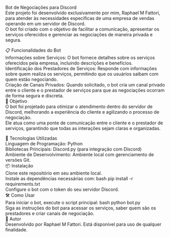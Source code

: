 Bot de Negociações para Discord <br/>
Este projeto foi desenvolvido exclusivamente por mim, Raphael M Fattori, para atender às necessidades específicas de uma empresa de vendas operando em um servidor de Discord.<br/>
O bot foi criado com o objetivo de facilitar a comunicação, apresentar os serviços oferecidos e gerenciar as negociações de maneira privada e segura.<br/>

📋 Funcionalidades do Bot<br/>
Informações sobre Serviços: O bot fornece detalhes sobre os serviços oferecidos pela empresa, incluindo descrições e benefícios.<br/>
Identificação dos Prestadores de Serviços: Responde com informações sobre quem realiza os serviços, permitindo que os usuários saibam com quem estão negociando.<br/>
Criação de Canais Privados: Quando solicitado, o bot cria um canal privado entre o cliente e o prestador de serviços para que as negociações ocorram de forma segura e discreta.<br/>
🎯 Objetivo<br/>
O bot foi projetado para otimizar o atendimento dentro do servidor de Discord, melhorando a experiência do cliente e agilizando o processo de negociação.<br/>
Ele atua como uma ponte de comunicação entre o cliente e o prestador de serviços, garantindo que todas as interações sejam claras e organizadas.<br/>

🚀 Tecnologias Utilizadas<br/>
Linguagem de Programação: Python<br/>
Bibliotecas Principais: Discord.py (para integração com Discord)<br/>
Ambiente de Desenvolvimento: Ambiente local com gerenciamento de versões Git.<br/>
📦 Instalação<br/>
Clone este repositório em seu ambiente local.<br/>
Instale as dependências necessárias com:
bash
pip install -r requirements.txt<br/>
Configure o bot com o token do seu servidor Discord.<br/>
🛠️ Como Usar<br/>
Para iniciar o bot, execute o script principal:
bash
python bot.py<br/>
Siga as instruções do bot para acessar os serviços, saber quem são os prestadores e criar canais de negociação.<br/>
👤 Autor<br/>
Desenvolvido por Raphael M Fattori. Está disponível para uso de qualquer finalidade.
